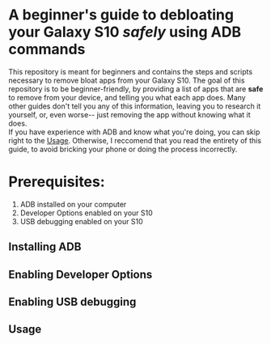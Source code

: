 # A beginner's guide to debloating your Galaxy S10 *safely* using ADB commands
This repository is meant for beginners and contains the steps and scripts necessary to remove bloat apps from your Galaxy S10.
The goal of this repository is to be beginner-friendly, by providing a list of apps that are **safe** to remove from your device, and telling you what each app does. Many other guides  don't tell you any of this information, leaving you to research it yourself, or, even worse-- just removing the app without knowing what it does.  
If you have experience with ADB and know what you're doing, you can skip right to the [Usage](#usage). Otherwise, I reccomend that you read the entirety of this guide, to avoid bricking your phone or doing the process incorrectly.

# Prerequisites:
1. ADB installed on your computer
2. Developer Options enabled on your S10
3. USB debugging enabled on your S10

## Installing ADB


## Enabling Developer Options

## Enabling USB debugging


## Usage
